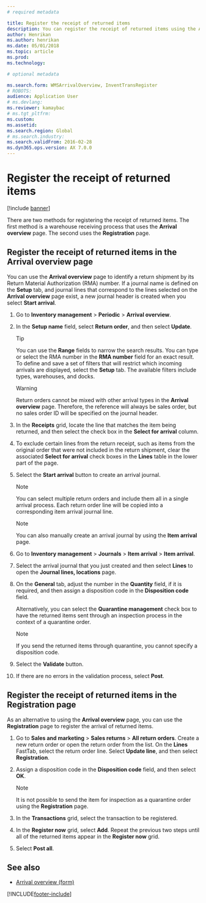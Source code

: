 ```yaml
---
# required metadata

title: Register the receipt of returned items
description: You can register the receipt of returned items using the Arrival overview page or the Registration page.
author: Henrikan
ms.author: henrikan
ms.date: 05/01/2018
ms.topic: article
ms.prod: 
ms.technology: 

# optional metadata

ms.search.form: WMSArrivalOverview, InventTransRegister
# ROBOTS: 
audience: Application User
# ms.devlang: 
ms.reviewer: kamaybac
# ms.tgt_pltfrm: 
ms.custom: 
ms.assetid: 
ms.search.region: Global
# ms.search.industry: 
ms.search.validFrom: 2016-02-28
ms.dyn365.ops.version: AX 7.0.0
---
```


# Register the receipt of returned items

[!include [banner](../includes/banner.md)]

There are two methods for registering the receipt of returned items. The first method is a warehouse receiving process that uses the **Arrival overview** page. The second uses the **Registration** page.

## Register the receipt of returned items in the Arrival overview page

You can use the **Arrival overview** page to identify a return shipment by its Return Material Authorization (RMA) number. If a journal name is defined on the **Setup** tab, and journal lines that correspond to the lines selected on the **Arrival overview** page exist, a new journal header is created when you select **Start arrival**.

1. Go to **Inventory management** \> **Periodic** \> **Arrival overview**.

1. In the **Setup name** field, select **Return order**, and then select **Update**.

    > [!TIP]
    > You can use the **Range** fields to narrow the search results. You can type or select the RMA number in the **RMA number** field for an exact result. To define and save a set of filters that will restrict which incoming arrivals are displayed, select the **Setup** tab. The available filters include types, warehouses, and docks.

    > [!WARNING]
    > Return orders cannot be mixed with other arrival types in the **Arrival overview** page. Therefore, the reference will always be sales order, but no sales order ID will be specified on the journal header.

1. In the **Receipts** grid, locate the line that matches the item being returned, and then select the check box in the **Select for arrival** column.

1. To exclude certain lines from the return receipt, such as items from the original order that were not included in the return shipment, clear the associated **Select for arrival** check boxes in the **Lines** table in the lower part of the page.

1. Select the **Start arrival** button to create an arrival journal.

    > [!NOTE]
    > You can select multiple return orders and include them all in a single arrival process. Each return order line will be copied into a corresponding item arrival journal line.

    > [!NOTE]
    > You can also manually create an arrival journal by using the **Item arrival** page.

1. Go to **Inventory management** \> **Journals** \> **Item arrival** \> **Item arrival**.

1. Select the arrival journal that you just created and then select **Lines** to open the **Journal lines, locations** page.

1. On the **General** tab, adjust the number in the **Quantity** field, if it is required, and then assign a disposition code in the **Disposition code** field.

    Alternatively, you can select the **Quarantine management** check box to have the returned items sent through an inspection process in the context of a quarantine order.

    > [!NOTE]
    > If you send the returned items through quarantine, you cannot specify a disposition code.

1. Select the **Validate** button.

1. If there are no errors in the validation process, select **Post**.

## Register the receipt of returned items in the Registration page

As an alternative to using the **Arrival overview** page, you can use the **Registration** page to register the arrival of returned items.

1. Go to **Sales and marketing** \> **Sales returns** \> **All return orders**. Create a new return order or open the return order from the list. On the **Lines** FastTab, select the return order line. Select **Update line**, and then select **Registration**.

1. Assign a disposition code in the **Disposition code** field, and then select **OK**.

    > [!NOTE]
    > It is not possible to send the item for inspection as a quarantine order using the **Registration** page.

1. In the **Transactions** grid, select the transaction to be registered.

1. In the **Register now** grid, select **Add**. Repeat the previous two steps until all of the returned items appear in the **Register now** grid.

1. Select **Post all**.

## See also

- [Arrival overview (form)](https://technet.microsoft.com/library/hh227654\(v=ax.60\))

[!INCLUDE[footer-include](../../includes/footer-banner.md)]
